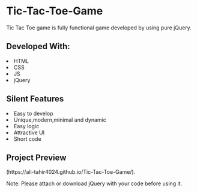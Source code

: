 <h1>Tic-Tac-Toe-Game</h1>
Tic Tac Toe game is fully functional game developed by using pure jQuery.

<h2>Developed With:</h2>
<li>HTML</li>
<li>CSS</li>
<li>JS</li>
<li>jQuery</li>
<h2>Silent Features</h2>
<li>Easy to develop</li>
<li>Unique,modern,minimal and dynamic</li>
<li>Easy logic</li>
<li>Attractive UI</li>
<li>Short code</li>
<h2>Project Preview</h2>
(https://ali-tahir4024.github.io/Tic-Tac-Toe-Game/).

Note:
Please attach or download jQuery with your code before using it.
